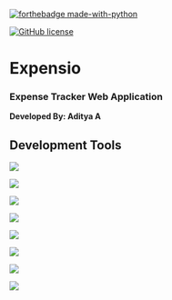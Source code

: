 [![forthebadge made-with-python](http://ForTheBadge.com/images/badges/made-with-python.svg)](https://www.python.org/) 

[![GitHub license](https://img.shields.io/github/license/Naereen/StrapDown.js.svg)](https://github.com/Naereen/StrapDown.js/blob/master/LICENSE)


<h1> Expensio </h1>

<h3> Expense Tracker Web Application </h3>

**Developed By: Aditya A**

<!-- <h2 align = "center"><strong><italic>Development Tools, Languages</italic></strong></h2>  -->






## Development Tools

![](https://img.shields.io/badge/python-3670A0?style=flat&logo=python&logoColor=ffdd54)

![](https://img.shields.io/badge/postgres-%23316192.svg?style=flat&logo=postgresql&logoColor=white)

![]("https://img.shields.io/badge/django-%23092E20.svg?style=flat&logo=django&logoColor=white)

![](https://img.shields.io/badge/DJANGO-REST-ff1709?style=flat&logo=django&logoColor=white&color=ff1709&labelColor=gray)

![](https://img.shields.io/badge/jquery-%230769AD.svg?style=flat&logo=jquery&logoColor=white)

![](https://img.shields.io/badge/html5-%23E34F26.svg?style=flat&logo=html5&logoColor=white)

![](https://img.shields.io/badge/javascript-%23323330.svg?style=flat&logo=javascript&logoColor=%23F7DF1E)

![](https://img.shields.io/badge/css3-%231572B6.svg?style=flat&logo=css3&logoColor=white)

